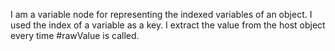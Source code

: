 I am a variable node for representing the indexed variables of an object. I used the index of a variable as a key. I extract the value from the host object every time #rawValue is called.
